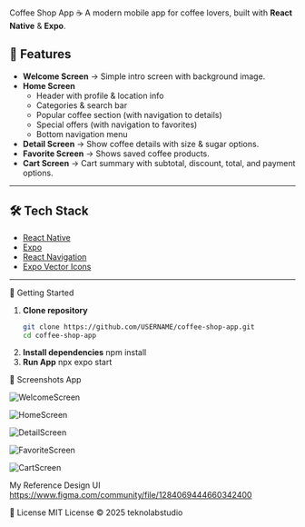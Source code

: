 Coffee Shop App ☕️
A modern mobile app for coffee lovers, built with **React Native** & **Expo**.

## 📱 Features
- **Welcome Screen** → Simple intro screen with background image.
- **Home Screen**
  - Header with profile & location info
  - Categories & search bar
  - Popular coffee section (with navigation to details)
  - Special offers (with navigation to favorites)
  - Bottom navigation menu
- **Detail Screen** → Show coffee details with size & sugar options.
- **Favorite Screen** → Shows saved coffee products.
- **Cart Screen** → Cart summary with subtotal, discount, total, and payment options.

---

## 🛠 Tech Stack
- [React Native](https://reactnative.dev/)
- [Expo](https://expo.dev/)
- [React Navigation](https://reactnavigation.org/)
- [Expo Vector Icons](https://docs.expo.dev/guides/icons/)

---

🚀 Getting Started

1. **Clone repository**
   ```bash
   git clone https://github.com/USERNAME/coffee-shop-app.git
   cd coffee-shop-app
2. **Install dependencies**
   npm install
3. **Run App**
   npx expo start

📸 Screenshots App

![WelcomeScreen](https://github.com/user-attachments/assets/5a51cf09-5a8b-4b7c-bb38-537a6ff66f0a)

![HomeScreen](https://github.com/user-attachments/assets/7940c61e-bd0c-41bb-80f7-e3cffa9d7b6a)

![DetailScreen](https://github.com/user-attachments/assets/92853eac-7729-4d25-aac3-d5d0546f621c)

![FavoriteScreen](https://github.com/user-attachments/assets/3920a0d3-1177-4629-aebc-cb426f035117)

![CartScreen](https://github.com/user-attachments/assets/b8d15818-f47b-4705-bc70-7aeb6820901e)

My Reference Design UI 
https://www.figma.com/community/file/1284069444660342400

📄 License
MIT License © 2025 teknolabstudio

